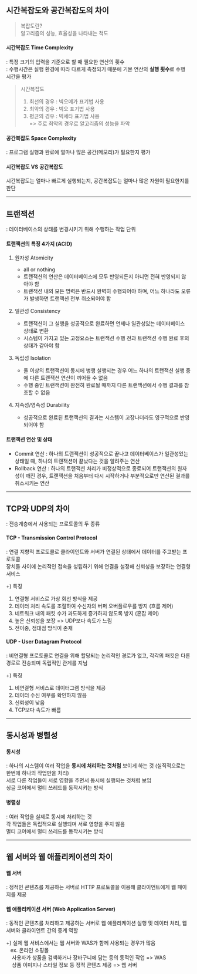 ## 시간복잡도와 공간복잡도의 차이

> 복잡도란?  
> 알고리즘의 성능, 효율성을 나타내는 척도

#### 시간복잡도 Time Complexity

: 특정 크기의 입력을 기준으로 할 때 필요한 연산의 횟수  
: 수행시간은 실행 환경에 따라 다르게 측정되기 때문에 기본 연산의 **실행 횟수**로 수행 시간을 평가

> 시간복잡도
>
> 1. 최선의 경우 : 빅오메가 표기법 사용
> 2. 최악의 경우 : 빅오 표기법 사용
> 3. 평균의 경우 : 빅세타 표기법 사용  
>    => 주로 최악의 경우로 알고리즘의 성능을 파악

#### 공간복잡도 Space Complexity

: 프로그램 실행과 완료에 얼마나 많은 공간(메모리)가 필요한지 평가

#### 시간복잡도 VS 공간복잡도

시간복잡도는 얼마나 빠르게 실행되는지, 공간복잡도는 얼마나 많은 자원이 필요한지를 판단

---

## 트랜잭션

: 데이터베이스의 상태를 변경시키기 위해 수행하는 작업 단위

#### 트랜잭션의 특징 4가지 (ACID)

1.  원자성 Atomicity

    - all or nothing
    - 트랜잭션의 연산은 데이터베이스에 모두 반영되든지 아니면 전혀 반영되지 않아야 함
    - 트랜잭션 내의 모든 명력은 반드시 완벽히 수행되어야 하며, 어느 하나라도 오류가 발생하면 트랜잭션 전부 취소되어야 함

2.  일관성 Consistency

    - 트랜잭션이 그 실행을 성공적으로 완료하면 언제나 일관성있는 데이터베이스 상태로 변환
    - 시스템이 가지고 있는 고정요소는 트랜잭션 수행 전과 트랜잭션 수행 완료 후의 상태가 같아야 함

3.  독립성 Isolation

    - 둘 이상의 트랜잭션이 동시에 병행 실행되는 경우 어느 하나의 트랜잭션 실행 중에 다른 트랜잭션 연산이 끼어들 수 없음
    - 수행 중인 트랜잭션이 완전히 완료될 때까지 다른 트랜잭션에서 수행 결과를 참조할 수 없음

4.  지속성/영속성 Durability
    - 성공적으로 완료된 트랜잭션의 결과는 시스템이 고장나더라도 영구적으로 반영되어야 함

#### 트랜잭션 연산 및 상태

- Commit 연산 : 하나의 트랜잭션이 성공적으로 끝나고 데이터베이스가 일관성있는 상태일 때, 하나의 트랜잭션이 끝났다는 것을 알려주는 연산
- Rollback 연산 : 하나의 트랜잭션 처리가 비정상적으로 종료되어 트랜잭션의 원자성이 깨진 경우, 트랜잭션을 처음부터 다시 시작하거나 부분적으로만 연산된 결과를 취소시키는 연산

---

## TCP와 UDP의 차이

: 전송계층에서 사용되는 프로토콜의 두 종류

#### TCP - Transmission Control Protocol

: 연결 지향적 프로토콜로 클라이언트와 서버가 연결된 상태에서 데이터를 주고받는 프로토콜  
장치들 사이에 논리적인 접속을 성립하기 위해 연결을 설정해 신뢰성을 보장하는 연결형 서비스

+) 특징

1. 연결형 서비스로 가상 회선 방식을 제공
2. 데이터 처리 속도를 조절하여 수신자의 버퍼 오버플로우를 방지 (흐름 제어)
3. 네트워크 내의 패킷 수가 과도하게 증가하지 않도록 방지 (혼잡 제어)
4. 높은 신뢰성을 보장 => UDP보다 속도가 느림
5. 전이중, 점대점 방식이 존재

#### UDP - User Datagram Protocol

: 비연결형 프로토콜로 연결을 위해 할당되는 논리적인 경로가 없고, 각각의 패킷은 다른 경로로 전송되며 독립적인 관게를 지님

+) 특징

1. 비연결형 서비스로 데이터그램 방식을 제공
2. 데이터 수신 여부를 확인하지 않음
3. 신뢰성이 낮음
4. TCP보다 속도가 빠름

---

## 동시성과 병렬성

#### 동시성

: 하나의 시스템이 여러 작업을 **동시에 처리하는 것처럼** 보이게 하는 것 (실직적으로는 한번에 하나의 작업만을 처리)  
서로 다른 작업들이 서로 영향을 주면서 동시에 실행되는 것처럼 보임  
싱글 코어에서 멀티 쓰레드를 동작시키는 방식

#### 병렬성

: 여러 작업을 실제로 동시에 처리하는 것  
각 작업들은 독립적으로 실행되며 서로 영향을 주지 않음  
멀티 코어에서 멀티 쓰레드를 동작시키는 방식

---

## 웹 서버와 웹 애플리케이션의 차이

#### 웹 서버

: 정적인 콘텐츠를 제공하는 서버로 HTTP 프로토콜을 이용해 클라이언트에게 웹 페이지를 제공

#### 웹 애플리케이션 서버 (Web Application Server)

: 동적인 콘텐츠를 처리하고 제공하는 서버로 웹 애플리케이션 실행 및 데이터 처리, 웹 서버와 클라이언트 간의 중계 역할

+) 실제 웹 서비스에서는 웹 서버와 WAS가 함께 사용되는 경우가 많음  
&nbsp;&nbsp;&nbsp;ex. 온라인 쇼핑몰  
&nbsp;&nbsp;&nbsp;&nbsp;사용자가 상품을 검색하거나 장바구니에 담는 등의 동적인 작업 => WAS  
&nbsp;&nbsp;&nbsp;&nbsp;상품 이미지나 스타일 정보 등 정적 콘텐츠 제공 => 웹 서버
